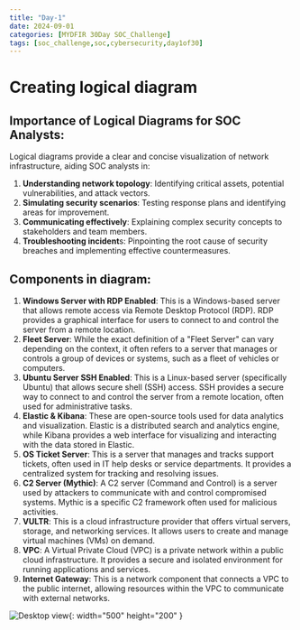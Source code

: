 ```yaml
---
title: "Day-1"
date: 2024-09-01 
categories: [MYDFIR 30Day SOC_Challenge]
tags: [soc_challenge,soc,cybersecurity,day1of30]
---
```


# Creating logical diagram

## Importance of Logical Diagrams for SOC Analysts:

Logical diagrams provide a clear and concise visualization of network infrastructure, aiding SOC analysts in:

1. **Understanding network topology**: Identifying critical assets, potential vulnerabilities, and attack vectors.
2. **Simulating security scenarios**: Testing response plans and identifying areas for improvement.
3. **Communicating effectively**: Explaining complex security concepts to stakeholders and team members.
4. **Troubleshooting incident**s: Pinpointing the root cause of security breaches and implementing effective countermeasures.

## Components in diagram:

1. **Windows Server with RDP Enabled**: This is a Windows-based server that allows remote access via Remote Desktop Protocol (RDP). RDP provides a graphical interface for users to connect to and control the server from a remote location.
2. **Fleet Server**: While the exact definition of a "Fleet Server" can vary depending on the context, it often refers to a server that manages or controls a group of devices or systems, such as a fleet of vehicles or computers.
3. **Ubuntu Server SSH Enabled**: This is a Linux-based server (specifically Ubuntu) that allows secure shell (SSH) access. SSH provides a secure way to connect to and control the server from a remote location, often used for administrative tasks.
4. **Elastic & Kibana**: These are open-source tools used for data analytics and visualization. Elastic is a distributed search and analytics engine, while Kibana provides a web interface for visualizing and interacting with the data stored in Elastic.
5. **OS Ticket Server**: This is a server that manages and tracks support tickets, often used in IT help desks or service departments. It provides a centralized system for tracking and resolving issues.
6. **C2 Server (Mythic)**: A C2 server (Command and Control) is a server used by attackers to communicate with and control compromised systems. Mythic is a specific C2 framework often used for malicious activities.
7. **VULTR**: This is a cloud infrastructure provider that offers virtual servers, storage, and networking services. It allows users to create and manage virtual machines (VMs) on demand.
8. **VPC**: A Virtual Private Cloud (VPC) is a private network within a public cloud infrastructure. It provides a secure and isolated environment for running applications and services.
9. **Internet Gateway**: This is a network component that connects a VPC to the public internet, allowing resources within the VPC to communicate with external networks.


![Desktop view](){: width="500" height="200" }

